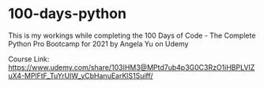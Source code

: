 # 100-days-python

This is my workings while completing the 100 Days of Code - The Complete Python Pro Bootcamp for 2021 by Angela Yu on Udemy

Course Link: https://www.udemy.com/share/103IHM3@MPtd7ub4p3G0C3RzO1iHBPLVIZuX4-MPlFtF_TuYrUIW_yCbHanuEarKlS1Suiff/

